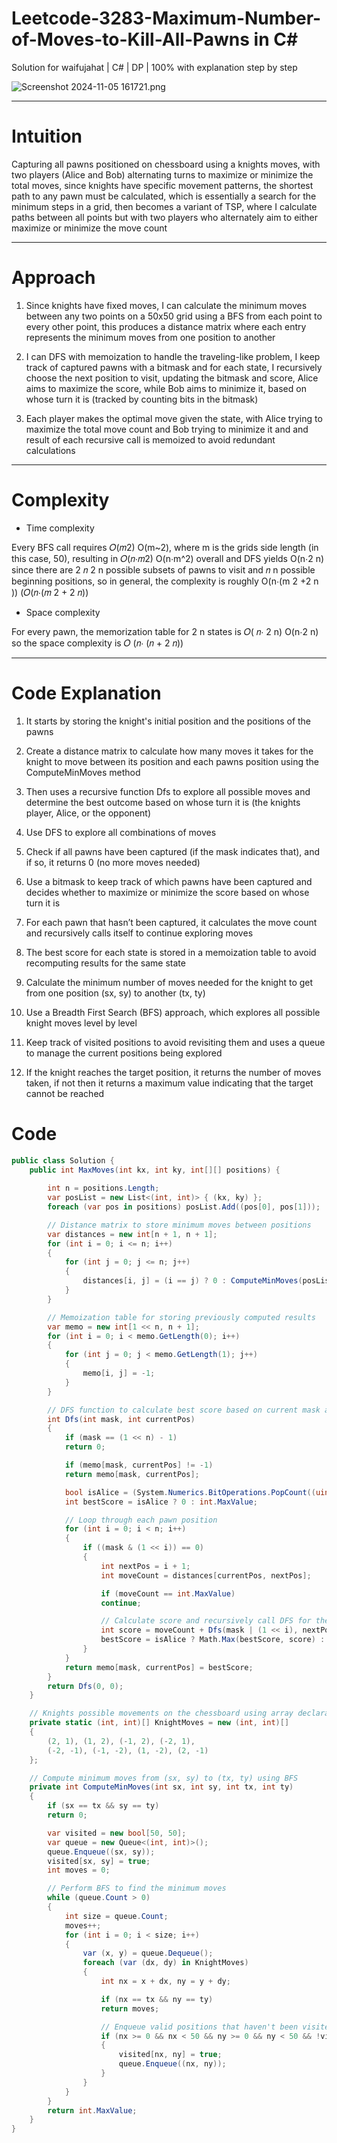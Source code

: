 # Leetcode-3283-Maximum-Number-of-Moves-to-Kill-All-Pawns in C#
Solution for waifujahat | C# | DP | 100% with explanation step by step

![Screenshot 2024-11-05 161721.png](https://assets.leetcode.com/users/images/c9371f4f-7c54-46d3-a578-cff889964225_1730798755.64481.png)

---

# Intuition
Capturing all pawns positioned on chessboard using a knights moves, with two players (Alice and Bob) alternating turns to maximize or minimize the total moves, since knights have specific movement patterns, the shortest path to any pawn must be calculated, which is essentially a search for the minimum steps in a grid, then becomes a variant of TSP, where I calculate paths between all points but with two players who alternately aim to either maximize or minimize the move count

---

# Approach

1. Since knights have fixed moves, I can calculate the minimum moves between any two points on a 50x50 grid using a BFS from each point to every other point, this produces a distance matrix where each entry represents the minimum moves from one position to another

2. I can DFS with memoization to handle the traveling-like problem, I keep track of captured pawns with a bitmask and for each state, I recursively choose the next position to visit, updating the bitmask and score, Alice aims to maximize the score, while Bob aims to minimize it, based on whose turn it is (tracked by counting bits in the bitmask)

3. Each player makes the optimal move given the state, with Alice trying to maximize the total move count and Bob trying to minimize it and and result of each recursive call is memoized to avoid redundant calculations

---

# Complexity
- Time complexity

Every BFS call requires 𝑂(𝑚2) O(m~2), where m is the grids side length (in this case, 50), resulting in 𝑂(𝑛⋅𝑚2) O(n⋅m^2) overall and DFS yields O(n⋅2 n) since there are 2 𝑛 2 n possible subsets of pawns to visit and 𝑛 n possible beginning positions, so in general, the complexity is roughly O(n⋅(m 2 +2 n )) (𝑂(𝑛⋅(𝑚 2 + 2 𝑛))

- Space complexity

For every pawn, the memorization table for 2 n states is 𝑂( 𝑛⋅ 2 n) O(n⋅2 n) so the space complexity is 𝑂 (𝑛⋅ (𝑛 + 2 𝑛))

---

# Code Explanation 

1. It starts by storing the knight's initial position and the positions of the pawns

2. Create a distance matrix to calculate how many moves it takes for the knight to move between its position and each pawns position using the ComputeMinMoves method

3. Then uses a recursive function Dfs to explore all possible moves and determine the best outcome based on whose turn it is (the knights player, Alice, or the opponent)

4. Use DFS to explore all combinations of moves

5. Check if all pawns have been captured (if the mask indicates that), and if so, it returns 0 (no more moves needed)

6. Use a bitmask to keep track of which pawns have been captured and decides whether to maximize or minimize the score based on whose turn it is

7. For each pawn that hasn’t been captured, it calculates the move count and recursively calls itself to continue exploring moves

8. The best score for each state is stored in a memoization table to avoid recomputing results for the same state

9. Calculate the minimum number of moves needed for the knight to get from one position (sx, sy) to another (tx, ty)

10. Use a Breadth First Search (BFS) approach, which explores all possible knight moves level by level

11. Keep track of visited positions to avoid revisiting them and uses a queue to manage the current positions being explored

12. If the knight reaches the target position, it returns the number of moves taken, if not then it returns a maximum value indicating that the target cannot be reached

# Code
```csharp []
public class Solution {
    public int MaxMoves(int kx, int ky, int[][] positions) {
        
        int n = positions.Length;
        var posList = new List<(int, int)> { (kx, ky) };
        foreach (var pos in positions) posList.Add((pos[0], pos[1]));

        // Distance matrix to store minimum moves between positions
        var distances = new int[n + 1, n + 1];
        for (int i = 0; i <= n; i++)
        {
            for (int j = 0; j <= n; j++)
            {
                distances[i, j] = (i == j) ? 0 : ComputeMinMoves(posList[i].Item1, posList[i].Item2, posList[j].Item1, posList[j].Item2);
            }
        }

        // Memoization table for storing previously computed results
        var memo = new int[1 << n, n + 1];
        for (int i = 0; i < memo.GetLength(0); i++)
        {
            for (int j = 0; j < memo.GetLength(1); j++)
            {
                memo[i, j] = -1;
            }
        }

        // DFS function to calculate best score based on current mask and position
        int Dfs(int mask, int currentPos)
        {
            if (mask == (1 << n) - 1) 
            return 0;

            if (memo[mask, currentPos] != -1) 
            return memo[mask, currentPos];

            bool isAlice = (System.Numerics.BitOperations.PopCount((uint)mask) % 2 == 0);
            int bestScore = isAlice ? 0 : int.MaxValue;

            // Loop through each pawn position
            for (int i = 0; i < n; i++)
            {
                if ((mask & (1 << i)) == 0)
                {
                    int nextPos = i + 1;
                    int moveCount = distances[currentPos, nextPos];

                    if (moveCount == int.MaxValue) 
                    continue;

                    // Calculate score and recursively call DFS for the next state
                    int score = moveCount + Dfs(mask | (1 << i), nextPos);
                    bestScore = isAlice ? Math.Max(bestScore, score) : Math.Min(bestScore, score);
                }
            }
            return memo[mask, currentPos] = bestScore;
        }
        return Dfs(0, 0);
    }

    // Knights possible movements on the chessboard using array declaration
    private static (int, int)[] KnightMoves = new (int, int)[]
    {
        (2, 1), (1, 2), (-1, 2), (-2, 1),
        (-2, -1), (-1, -2), (1, -2), (2, -1)
    };

    // Compute minimum moves from (sx, sy) to (tx, ty) using BFS
    private int ComputeMinMoves(int sx, int sy, int tx, int ty)
    {
        if (sx == tx && sy == ty) 
        return 0;

        var visited = new bool[50, 50];
        var queue = new Queue<(int, int)>();
        queue.Enqueue((sx, sy));
        visited[sx, sy] = true;
        int moves = 0;

        // Perform BFS to find the minimum moves
        while (queue.Count > 0)
        {
            int size = queue.Count;
            moves++;
            for (int i = 0; i < size; i++)
            {
                var (x, y) = queue.Dequeue();
                foreach (var (dx, dy) in KnightMoves)
                {
                    int nx = x + dx, ny = y + dy;

                    if (nx == tx && ny == ty) 
                    return moves;

                    // Enqueue valid positions that haven't been visited yet
                    if (nx >= 0 && nx < 50 && ny >= 0 && ny < 50 && !visited[nx, ny])
                    {
                        visited[nx, ny] = true;
                        queue.Enqueue((nx, ny));
                    }
                }
            }
        }
        return int.MaxValue;
    }
}
